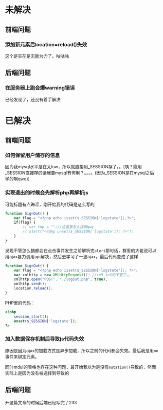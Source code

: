 
# 未解决

## 前端问题

### 添加新元素后location=reload()失效

这个是实在是无能为力了。咕咕咕

## 后端问题

### 在服务器上跑会爆warning错误

已经发现了，还没有着手解决


# 已解决

## 前端问题

### 如何保留用户储存的信息

因为我mysql水平是在太low，所以就直接用_SESSION存了。。(咦？能用_SESSION直接存的话我要mysql有何用？。。。。(因为_SESSION是在mysql之后学的啊qwq))

### 实现退出的时候会先解析php再解析js

可能标题有点晦涩，刚开始我的代码是这么写的

```javascript
function SignOut() {
    var flag = "<?php echo isset($_SESSION['logstate']);?>";
    if(flag) {
        // var tmp = "";//这里要怎么搞啊qwq
        // alert("<?php unset($_SESSION['logstate']); ?>");
    }
}
```

发现不管怎么搞都会在点击事件发生之前解析完`alert`那句话，群里的大佬说可以用ajax暴力调用api解决，然后去学习了一波ajax，最后代码变成了这样

```javascript
function SignOut() {
    var flag = "<?php echo isset($_SESSION['logstate']); ?>";
    var xmlhttp = new XMLHttpRequest(); //ie5 ie6的不管了。。
    xmlhttp.open("POST", "./logout.php", true);
    xmlhttp.send();
    location.reload();
}
```
PHP里的代码：

```php
<?php
    session_start(); 
    unset($_SESSION['logstate']);
?>
```

### 加入数据保存机制后导致js代码失效

原因是因为ajax的加载方式是异步加载，所以之前的代码都会失效。最后我是用`on`事件来绑定元素。

同时mdui的表格也存在这种问题，最开始我以为是没有`mutation()`导致的，然而实际上是因为没有被选择到导致的


## 后端问题


开这篇文章的时候后端已经写完了233
